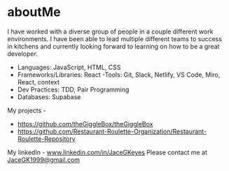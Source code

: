 # aboutMe

I have worked with a diverse group of people in a couple different work environments. 
I have been able to lead multiple different teams to success in kitchens and currently looking forward to learning on how to be a great developer.

- Languages: JavaScript, HTML, CSS
 - Frameworks/Libraries: React
 -Tools: Git, Slack, Netlify, VS Code, Miro, React, context
 - Dev Practices: TDD, Pair Programming 
 - Databases: Supabase

My projects -
 - https://github.com/theGiggleBox/theGiggleBox
 - https://github.com/Restaurant-Roulette-Organization/Restaurant-Roulette-Repository

My linkedIn - www.linkedin.com/in/JaceGKeyes
Please contact me at JaceGK1999@gmail.com
